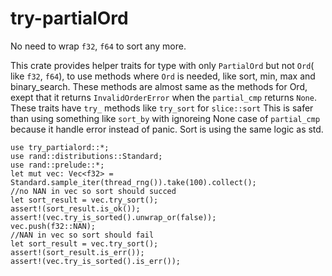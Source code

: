 # try-partialOrd

No need to wrap `f32`, `f64` to sort any more.

This crate provides helper traits for type with only `PartialOrd` but not `Ord`( like `f32`, `f64`), to use methods where `Ord` is needed, like sort, min, max and binary_search.
These methods are almost same as the methods for Ord, exept that it returns `InvalidOrderError` when the `partial_cmp`
returns `None`.
These traits have `try_` methods like `try_sort` for `slice::sort`
This is safer than using something like `sort_by` with ignoreing None case of `partial_cmp` because it handle error instead of panic.
Sort is using the same logic as std.
```
use try_partialord::*;
use rand::distributions::Standard;
use rand::prelude::*;
let mut vec: Vec<f32> = Standard.sample_iter(thread_rng()).take(100).collect();
//no NAN in vec so sort should succed
let sort_result = vec.try_sort();
assert!(sort_result.is_ok());
assert!(vec.try_is_sorted().unwrap_or(false));
vec.push(f32::NAN);
//NAN in vec so sort should fail
let sort_result = vec.try_sort();
assert!(sort_result.is_err());
assert!(vec.try_is_sorted().is_err());
```

